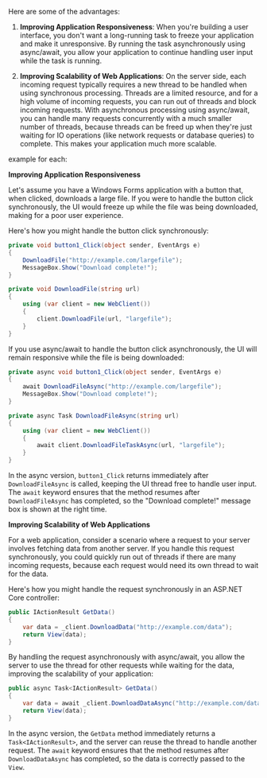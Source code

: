 Here are some of the advantages:

1. **Improving Application Responsiveness**: When you're building a user interface, you don't want a long-running task to freeze your application and make it unresponsive. By running the task asynchronously using async/await, you allow your application to continue handling user input while the task is running.

2. **Improving Scalability of Web Applications**: On the server side, each incoming request typically requires a new thread to be handled when using synchronous processing. Threads are a limited resource, and for a high volume of incoming requests, you can run out of threads and block incoming requests. With asynchronous processing using async/await, you can handle many requests concurrently with a much smaller number of threads, because threads can be freed up when they're just waiting for IO operations (like network requests or database queries) to complete. This makes your application much more scalable.


example for each:

**Improving Application Responsiveness**

Let's assume you have a Windows Forms application with a button that, when clicked, downloads a large file. If you were to handle the button click synchronously, the UI would freeze up while the file was being downloaded, making for a poor user experience.

Here's how you might handle the button click synchronously:

```csharp
private void button1_Click(object sender, EventArgs e)
{
    DownloadFile("http://example.com/largefile");
    MessageBox.Show("Download complete!");
}

private void DownloadFile(string url)
{
    using (var client = new WebClient())
    {
        client.DownloadFile(url, "largefile");
    }
}
```

If you use async/await to handle the button click asynchronously, the UI will remain responsive while the file is being downloaded:

```csharp
private async void button1_Click(object sender, EventArgs e)
{
    await DownloadFileAsync("http://example.com/largefile");
    MessageBox.Show("Download complete!");
}

private async Task DownloadFileAsync(string url)
{
    using (var client = new WebClient())
    {
        await client.DownloadFileTaskAsync(url, "largefile");
    }
}
```

In the async version, `button1_Click` returns immediately after `DownloadFileAsync` is called, keeping the UI thread free to handle user input. The `await` keyword ensures that the method resumes after `DownloadFileAsync` has completed, so the "Download complete!" message box is shown at the right time.

**Improving Scalability of Web Applications**

For a web application, consider a scenario where a request to your server involves fetching data from another server. If you handle this request synchronously, you could quickly run out of threads if there are many incoming requests, because each request would need its own thread to wait for the data.

Here's how you might handle the request synchronously in an ASP.NET Core controller:

```csharp
public IActionResult GetData()
{
    var data = _client.DownloadData("http://example.com/data");
    return View(data);
}
```

By handling the request asynchronously with async/await, you allow the server to use the thread for other requests while waiting for the data, improving the scalability of your application:

```csharp
public async Task<IActionResult> GetData()
{
    var data = await _client.DownloadDataAsync("http://example.com/data");
    return View(data);
}
```

In the async version, the `GetData` method immediately returns a `Task<IActionResult>`, and the server can reuse the thread to handle another request. The `await` keyword ensures that the method resumes after `DownloadDataAsync` has completed, so the data is correctly passed to the `View`.